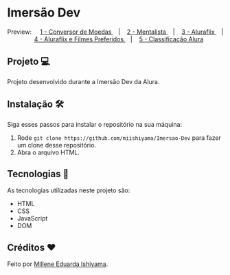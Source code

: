 # Imersão Dev

<p align="center">
  Preview:
    &nbsp;&nbsp;&nbsp;
  <a href="./1. Conversor de Moedas">
    1 - Conversor de Moedas
  </a>
    &nbsp;&nbsp;&nbsp;|&nbsp;&nbsp;&nbsp;
  <a href="./2. Mentalista">
    2 - Mentalista
  </a>
    &nbsp;&nbsp;&nbsp;|&nbsp;&nbsp;&nbsp;
  <a href="./3. Aluraflix">
    3 - Aluraflix
  </a>
    &nbsp;&nbsp;&nbsp;|&nbsp;&nbsp;&nbsp;
  <a href="./4. Aluraflix e Filmes Preferidos">
    4 - Aluraflix e Filmes Preferidos
  </a>
    &nbsp;&nbsp;&nbsp;|&nbsp;&nbsp;&nbsp;
  <a href="./5. Classificação Alura">
    5 - Classificação Alura
  </a>
</p>

## Projeto 💻
Projeto desenvolvido durante a Imersão Dev da Alura.

## Instalação 🛠
Siga esses passos para instalar o repositório na sua máquina:
1. Rode `git clone https://github.com/miishiyama/Imersao-Dev` para fazer um clone desse repositório.
2. Abra o arquivo HTML.

## Tecnologias 🚀
As tecnologias utilizadas neste projeto são:
- HTML
- CSS
- JavaScript
- DOM

## Créditos ❤️
Feito por [Millene Eduarda Ishiyama](https://github.com/miishiyama/).